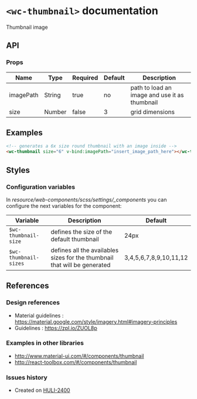 # `<wc-thumbnail>` documentation

Thumbnail image

## API

### Props

| Name | Type | Required | Default | Description
| --- | --- | ---  | ---  | ---
| imagePath | String | true | no | path to load an image and use it as thumbnail
| size | Number | false | 3 | grid dimensions

## Examples

``` html
<!-- generates a 6x size round thumbnail with an image inside -->
<wc-thumbnail size="6" v-bind:imagePath="insert_image_path_here"></wc-thumbnail>
```

## Styles

### Configuration variables

In *resource/web-components/scss/settings/_components* you can configure the next variables for the component:

| Variable | Description | Default
| --- | --- | ---
| `$wc-thumbnail-size` | defines the size of the default thumbnail | 24px
| `$wc-thumbnail-sizes` | defines all the availables sizes for the thumbnail that will be generated | 3,4,5,6,7,8,9,10,11,12

## References

### Design references

* Material guidelines : https://material.google.com/style/imagery.html#imagery-principles
* Guidelines : https://zpl.io/ZUOL8p

### Examples in other libraries

* http://www.material-ui.com/#/components/thumbnail
* http://react-toolbox.com/#/components/thumbnail

### Issues history

* Created on [HULI-2400](https://hulihealth.atlassian.net/browse/HULI-2400)
